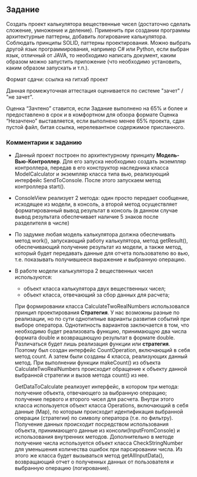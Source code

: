 ## Задание

Создать проект калькулятора вещественные чисел (достаточно сделать сложение, умножение и деление).
Применить при создании программы архитектурные паттерны, добавить логирование калькулятора.
Соблюдать принципы SOLID, паттерны проектирования.
Можно выбрать другой язык программирования, например C# или Python, если выбран язык, отличный от JAVA, то необходимо написать документ, каким образом можно запустить приложение (что необходимо установить, каким образом запускать и т.п.).

Формат сдачи: ссылка на гитхаб проект

Данная промежуточная аттестация оценивается по системе "зачет" / "не зачет".

Оценка “Зачтено” ставится, если Задание выполнено на 65% и более и предоставлено в срок и в комфортном для обзора формате
Оценка “Незачтено” выставляется, если выполнено менее 65% проекта, сдан пустой файл, битая ссылка, нерелевантное содержимое присланного.

### Комментарии к заданию

* Данный проект построен по архитектурному принципу **Модель-Вью-Контроллер**. 
  Для его запуска необходимо создать экземпляр контроллера, передав в его 
  конструктор наследника класса ModelCalculator и экземпляр класса типа вью,
  реализующий интерфейс SendToConsole. После этого запускаем метод контроллера start().

* ConsoleView реализует 2 метода: один просто передает сообщение, исходящее из модели,
  в консоль, а второй метод осуществляет форматированный вывод результат в консоль (в данном случае
  вывод результата обеспечивает наличие 5 знаков после разделителя в числе)
  
* По задумке любая модель калькулятора должна обеспечивать метод work(), запускающий работу калькулятора,
  метод getResult(), обеспечивающий получение результат из модели, а также метод, который
  будет передавать данные для отчета пользователю во вью, т.е. показывать получившееся выражение и 
  выбранную операцию.
  
* В работе модели калькулятора 2 вещественных чисел используются:
    - объект класса калькулятора двух вещественных чисел;
    - объект класса, отвечающий за сбор данных для расчета;

  При формировании класса CalculateTwoRealNumbers использовался принцип проектирования
  **Стратегия**. У нас возможны разные по реализации, но по сути однотипные варианты развития событий
  при выборе оператора. Однотипность вариантов заключается в том, что необходимо будет реализовать функцию,
  принимающую два числа формата double и возвращающую результат в формате double. Различаться будет лишь
  реализация функции или **стратегия**. Поэтому был создан интерфейс CountOperation, включающий в себя метод
  count. А затем были созданы 4 класса, реализующих данный метод. При выполнении функции makeCount() из объекта
  CalculateTwoRealNumbers происходит обращение к объекту данной выбранной стратегии и вызов метода count() из нее.

  GetDataToCalculate реализует интерфейс, в котором три метода: получение
  объекта, отвечающего за выбранную операцию; получение первого и второго чисел для расчета.
  Внутри этого класса используется объект класса Operations, включающий в себя данные (Map),
  по которым происходит идентификация выбранной операции (стратегии) по символу оператора (т.е. по фильтру).
  Получение данных происходит посредством использования объекта, принимающего данные из консоли(InputFromConsole) и 
  использования внутренних методов. Дополнительно в методе получение числа 
  используется объект класса CheckStringNumber для уменьшения количества ошибок при парсировании числа.
  Из этого же класса будет вызываться метод getAllInputData(), возвращающий отчет о полученных данных от пользователя
  и выбранную операцию (логирование).
  
